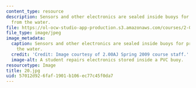 ```yaml
---
content_type: resource
description: Sensors and other electronics are sealed inside buoys for protection
  from the water.
file: https://ol-ocw-studio-app-production.s3.amazonaws.com/courses/2-00aj-exploring-sea-space-earth-fundamentals-of-engineering-design-spring-2009/57012d926faf1901b106ec77c45f0da7_20.jpg
file_type: image/jpeg
image_metadata:
  caption: Sensors and other electronics are sealed inside buoys for protection from
    the water.
  credit: 'Credit: Image courtesy of 2.00AJ Spring 2009 course staff.'
  image-alt: A student repairs electronics stored inside a PVC buoy.
resourcetype: Image
title: 20.jpg
uid: 57012d92-6faf-1901-b106-ec77c45f0da7
---
```

